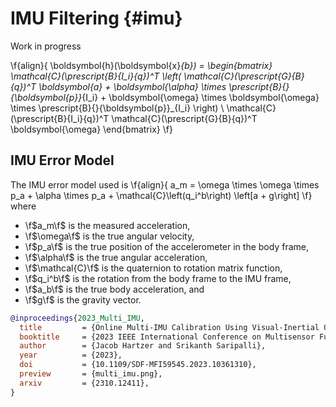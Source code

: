 IMU Filtering {#imu}
============

Work in progress

\f{align}{
\boldsymbol{h}(\boldsymbol{x}_{b}) = 
\begin{bmatrix}
    \mathcal{C}(\prescript{B}{I_i}{q})^T
    \left(
    \mathcal{C}(\prescript{G}{B}{q})^T \boldsymbol{a} +
    \boldsymbol{\alpha} \times \prescript{B}{}{\boldsymbol{p}}_{I_i} +
    \boldsymbol{\omega} \times \boldsymbol{\omega} \times \prescript{B}{}{\boldsymbol{p}}_{I_i}
    \right)
    \\
    \mathcal{C}(\prescript{B}{I_i}{q})^T
    \mathcal{C}(\prescript{G}{B}{q})^T
    \boldsymbol{\omega}
\end{bmatrix}
\f}

## IMU Error Model

The IMU error model used is
\f{align}{
    a_m =
    \omega \times \omega \times p_a +
    \alpha \times p_a +
    \mathcal{C}\left(q_i^b\right)
    \left[a + g\right]
\f}
where
- \f$a_m\f$            is the measured acceleration,
- \f$\omega\f$         is the true angular velocity,
- \f$p_a\f$            is the true position of the accelerometer in the body frame,
- \f$\alpha\f$         is the true angular acceleration,
- \f$\mathcal{C}\f$    is the quaternion to rotation matrix function,
- \f$q_i^b\f$          is the rotation from the body frame to the IMU frame,
- \f$a_b\f$            is the true body acceleration, and
- \f$g\f$              is the gravity vector.


```bibtex
@inproceedings{2023_Multi_IMU,
  title         = {Online Multi-IMU Calibration Using Visual-Inertial Odometry},
  booktitle     = {2023 IEEE International Conference on Multisensor Fusion and Integration for Intelligent Systems (MFI)},
  author        = {Jacob Hartzer and Srikanth Saripalli},
  year          = {2023},
  doi           = {10.1109/SDF-MFI59545.2023.10361310},
  preview       = {multi_imu.png},
  arxiv         = {2310.12411},
}
```